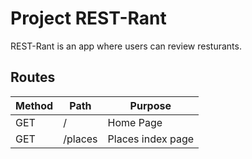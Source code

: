 # Project REST-Rant

REST-Rant is an app where users can review resturants. 

## Routes

| Method        |       Path    | Purpose  |
| ------------- | ------------- | -------- |
| GET           | /             | Home Page|
| GET           | /places       | Places index page  |
